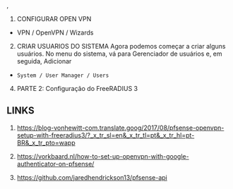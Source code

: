 ,

1. CONFIGURAR OPEN VPN
  * VPN / OpenVPN / Wizards

2. CRIAR USUARIOS DO SISTEMA
Agora podemos começar a criar alguns usuários. No menu do sistema, vá para Gerenciador de usuários e, em seguida, Adicionar 

  *     System / User Manager / Users


4. PARTE 2: Configuração do FreeRADIUS 3 

## LINKS

1. https://blog-vonhewitt-com.translate.goog/2017/08/pfsense-openvpn-setup-with-freeradius3/?_x_tr_sl=en&_x_tr_tl=pt&_x_tr_hl=pt-BR&_x_tr_pto=wapp

2. https://vorkbaard.nl/how-to-set-up-openvpn-with-google-authenticator-on-pfsense/


3. https://github.com/jaredhendrickson13/pfsense-api
